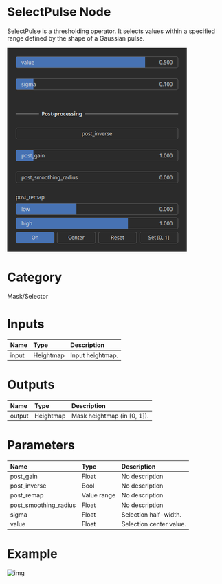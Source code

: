 
SelectPulse Node
================


SelectPulse is a thresholding operator. It selects values within a specified range defined by the shape of a Gaussian pulse.



![img](../../images/nodes/SelectPulse_settings.png)


# Category


Mask/Selector
# Inputs

|Name|Type|Description|
| :--- | :--- | :--- |
|input|Heightmap|Input heightmap.|

# Outputs

|Name|Type|Description|
| :--- | :--- | :--- |
|output|Heightmap|Mask heightmap (in [0, 1]).|

# Parameters

|Name|Type|Description|
| :--- | :--- | :--- |
|post_gain|Float|No description|
|post_inverse|Bool|No description|
|post_remap|Value range|No description|
|post_smoothing_radius|Float|No description|
|sigma|Float|Selection half-width.|
|value|Float|Selection center value.|

# Example


![img](../../images/nodes/SelectPulse.png)

